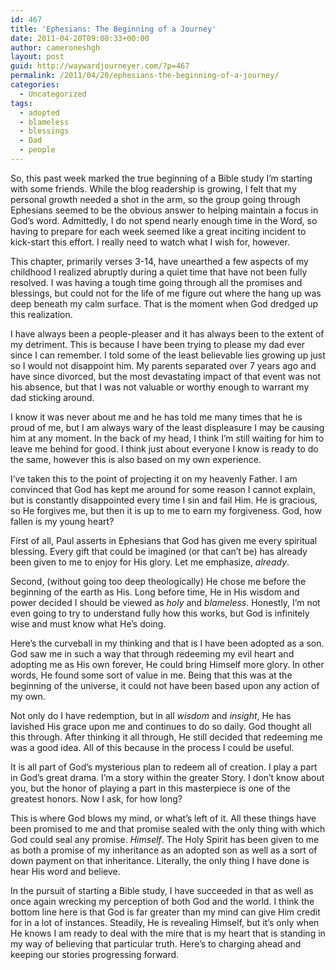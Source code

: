 ```yaml
---
id: 467
title: 'Ephesians: The Beginning of a Journey'
date: 2011-04-20T09:00:33+00:00
author: cameroneshgh
layout: post
guid: http://waywardjourneyer.com/?p=467
permalink: /2011/04/20/ephesians-the-beginning-of-a-journey/
categories:
  - Uncategorized
tags:
  - adopted
  - blameless
  - blessings
  - Dad
  - people
---
```

So, this past week marked the true beginning of a Bible study I&#8217;m starting with some friends. While the blog readership is growing, I felt that my personal growth needed a shot in the arm, so the group going through Ephesians seemed to be the obvious answer to helping maintain a focus in God&#8217;s word. Admittedly, I do not spend nearly enough time in the Word, so having to prepare for each week seemed like a great inciting incident to kick-start this effort. I really need to watch what I wish for, however.

This chapter, primarily verses 3-14, have unearthed a few aspects of my childhood I realized abruptly during a quiet time that have not been fully resolved. I was having a tough time going through all the promises and blessings, but could not for the life of me figure out where the hang up was deep beneath my calm surface. That is the moment when God dredged up this realization.

I have always been a people-pleaser and it has always been to the extent of my detriment. This is because I have been trying to please my dad ever since I can remember. I told some of the least believable lies growing up just so I would not disappoint him. My parents separated over 7 years ago and have since divorced, but the most devastating impact of that event was not his absence, but that I was not valuable or worthy enough to warrant my dad sticking around.

I know it was never about me and he has told me many times that he is proud of me, but I am always wary of the least displeasure I may be causing him at any moment. In the back of my head, I think I&#8217;m still waiting for him to leave me behind for good. I think just about everyone I know is ready to do the same, however this is also based on my own experience.

I&#8217;ve taken this to the point of projecting it on my heavenly Father. I am convinced that God has kept me around for some reason I cannot explain, but is constantly disappointed every time I sin and fail Him. He is gracious, so He forgives me, but then it is up to me to earn my forgiveness. God, how fallen is my young heart?

First of all, Paul asserts in Ephesians that God has given me every spiritual blessing. Every gift that could be imagined (or that can&#8217;t be) has already been given to me to enjoy for His glory. Let me emphasize, _already_.

Second, (without going too deep theologically) He chose me before the beginning of the earth as His. Long before time, He in His wisdom and power decided I should be viewed as _holy_ and _blameless_. Honestly, I&#8217;m not even going to try to understand fully how this works, but God is infinitely wise and must know what He&#8217;s doing.

Here&#8217;s the curveball in my thinking and that is I have been adopted as a son. God saw me in such a way that through redeeming my evil heart and adopting me as His own forever, He could bring Himself more glory. In other words, He found some sort of value in me. Being that this was at the beginning of the universe, it could not have been based upon any action of my own.

Not only do I have redemption, but in all _wisdom_ and _insight_, He has lavished His grace upon me and continues to do so daily. God thought all this through. After thinking it all through, He still decided that redeeming me was a good idea. All of this because in the process I could be useful.

It is all part of God&#8217;s mysterious plan to redeem all of creation. I play a part in God&#8217;s great drama. I&#8217;m a story within the greater Story. I don&#8217;t know about you, but the honor of playing a part in this masterpiece is one of the greatest honors. Now I ask, for how long?

This is where God blows my mind, or what&#8217;s left of it. All these things have been promised to me and that promise sealed with the only thing with which God could seal any promise. _Himself_. The Holy Spirit has been given to me as both a promise of my inheritance as an adopted son as well as a sort of down payment on that inheritance. Literally, the only thing I have done is hear His word and believe.

In the pursuit of starting a Bible study, I have succeeded in that as well as once again wrecking my perception of both God and the world. I think the bottom line here is that God is far greater than my mind can give Him credit for in a lot of instances. Steadily, He is revealing Himself, but it&#8217;s only when He knows I am ready to deal with the mire that is my heart that is standing in my way of believing that particular truth. Here&#8217;s to charging ahead and keeping our stories progressing forward.